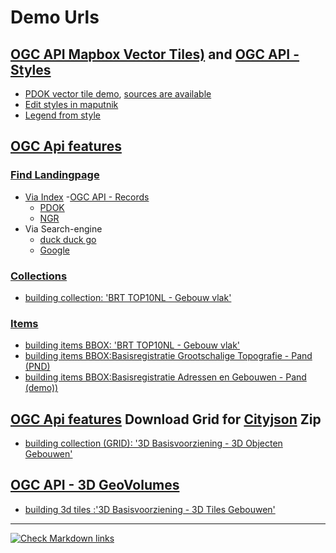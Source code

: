 # Demo Urls

## [OGC API Mapbox Vector Tiles)](https://docs.ogc.org/is/20-057/20-057.html#ats_mvt) and [OGC API - Styles](https://ogcapi.ogc.org/styles/)

* [PDOK vector tile demo](https://pdok.github.io/vectortile-demo-viewer), [sources are available](https://github.com/PDOK/vectortile-demo-viewer)
* [Edit styles in maputnik](https://jlschaap.github.io/maputnik/?layer=298854420%7E0#14.05/52.15531/5.39044)
* [Legend from style](https://api.pdok.nl/brt/top10nl/ogc/v1/styles/brt_top10nl__webmercatorquad?f=html)

## [OGC Api features](https://ogcapi.ogc.org/features/)

### [Find Landingpage ](https://docs.ogc.org/is/17-069r4/17-069r4.html#_api_landing_page)

* [Via Index](https://api.pdok.nl/) -[OGC API - Records](https://ogcapi.ogc.org/records/)  
  * [PDOK](https://www.pdok.nl/ogc-apis/-/article/basisregistratie-topografie-brt-topnl)
  * [NGR](https://www.nationaalgeoregister.nl/geonetwork/srv/dut/catalog.search#/search?any=BRT%20TOP10NL%20OGC%20API)  
* Via Search-engine 
  * [duck duck go](https://duckduckgo.com/?q=ogc+api+top10nl+pdok&t=h_&ia=web)
  * [Google](https://www.google.nl/search?q=pdok+top10nl+ogc+api)

### [Collections](https://docs.ogc.org/is/17-069r4/17-069r4.html#_feature_collections_rootcollections)

* [building collection: 'BRT TOP10NL - Gebouw vlak'](https://api.pdok.nl/brt/top10nl/ogc/v1/collections/gebouw_vlak)

### [Items](https://docs.ogc.org/is/17-069r4/17-069r4.html#_features_rootcollectionscollectioniditems)
* [building items BBOX: 'BRT TOP10NL - Gebouw vlak'](https://api.pdok.nl/brt/top10nl/ogc/v1/collections/gebouw_vlak/items?bbox=5.3865794432391585%2C52.15474153635583%2C5.388280713000618%2C52.1555578885615&limit=1000)
* [building items BBOX:Basisregistratie Grootschalige Topografie - Pand (PND)](https://api.pdok.nl/lv/bgt/ogc/v1/collections/pand/items?bbox=5.3865794432391585%2C52.15474153635583%2C5.388280713000618%2C52.1555578885615&limit=1000)
* [building items BBOX:Basisregistratie Adressen en Gebouwen - Pand (demo))](https://api.pdok.nl/lv/bag/ogc/v1-preprod/collections/pand/items?bbox=5.3865794432391585%2C52.15474153635583%2C5.388280713000618%2C52.1555578885615&limit=1000)

## [OGC Api features](https://ogcapi.ogc.org/features/) Download Grid for [Cityjson](https://www.cityjson.org/) Zip

* [building collection (GRID):  '3D Basisvoorziening - 3D Objecten Gebouwen'](https://api.pdok.nl/kadaster/3d-basisvoorziening/ogc/v1/collections/basisbestand_gebouwen)

## [OGC API - 3D GeoVolumes](https://ogcapi.ogc.org/geovolumes/)

* [building 3d tiles :'3D Basisvoorziening - 3D Tiles Gebouwen'](https://api.pdok.nl/kadaster/3d-basisvoorziening/ogc/v1/collections/gebouwen/3dtiles)


___

[![Check Markdown links](https://github.com/JLSchaap/JLSchaap.github.io/actions/workflows/checklinks.yml/badge.svg)](https://github.com/JLSchaap/JLSchaap.github.io/actions/workflows/checklinks.yml)